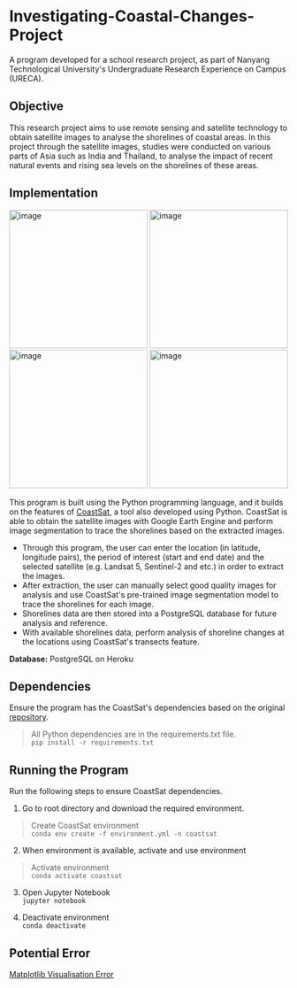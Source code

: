 # Investigating-Coastal-Changes-Project
A program developed for a school research project, as part of Nanyang Technological University's Undergraduate Research Experience on Campus (URECA).

## Objective
This research project aims to use remote sensing and satellite technology to obtain satellite images to analyse the shorelines of coastal areas. In this project through the satellite images, studies were conducted on various parts of Asia such as India and Thailand, to analyse the impact of recent natural events and rising sea levels on the shorelines of these areas.

## Implementation
<img height="250" alt="image" src=https://user-images.githubusercontent.com/48685014/124359852-4e5f4a80-dc59-11eb-9257-13c7a1f6ffff.png> <img height="250" alt="image" src=https://user-images.githubusercontent.com/48685014/124359884-6afb8280-dc59-11eb-8eee-c6445d7b17fb.png> <img height="250" alt="image" src=https://user-images.githubusercontent.com/48685014/124359903-81094300-dc59-11eb-8b34-520fceffe6db.png> <img height="250" alt="image" src=https://user-images.githubusercontent.com/48685014/124360021-08ef4d00-dc5a-11eb-8d99-679761c985c3.png>

This program is built using the Python programming language, and it builds on the features of [CoastSat](https://www.sciencedirect.com/science/article/pii/S1364815219300490), a tool also developed using Python. CoastSat is able to obtain the satellite images with Google Earth Engine and perform image segmentation to trace the shorelines based on the extracted images.

* Through this program, the user can enter the location (in latitude, longitude pairs), the period of interest (start and end date) and the selected satellite (e.g. Landsat 5, Sentinel-2 and etc.) in order to extract the images.
* After extraction, the user can manually select good quality images for analysis and use CoastSat's pre-trained image segmentation model to trace the shorelines for each image.
* Shorelines data are then stored into a PostgreSQL database for future analysis and reference.
* With available shorelines data, perform analysis of shoreline changes at the locations using CoastSat's transects feature.

**Database:** PostgreSQL on Heroku

## Dependencies
Ensure the program has the CoastSat's dependencies based on the original [repository](https://github.com/kvos/CoastSat).  

> All Python dependencies are in the requirements.txt file.  
`pip install -r requirements.txt`

## Running the Program
Run the following steps to ensure CoastSat dependencies.

1. Go to root directory and download the required environment.  
> Create CoastSat environment  
`conda env create -f environment.yml -n coastsat`

2. When environment is available, activate and use environment  
> Activate environment  
`conda activate coastsat`

3. Open Jupyter Notebook  
`jupyter notebook`

4. Deactivate environment  
`conda deactivate`

## Potential Error
[Matplotlib Visualisation Error](https://stackoverflow.com/questions/61171307/jupyter-notebook-shows-error-message-for-matplotlib-bad-key-text-kerning-factor)
